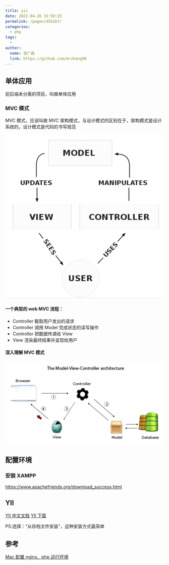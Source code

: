 ```yaml
---
title: yii
date: 2022-04-26 15:59:25
permalink: /pages/45b1bf/
categories:
  - php
tags:
  - 
author: 
  name: 张广森
  link: https://github.com/mrzhang90
---
```

## 单体应用

前后端未分离的项目，叫做单体应用

### MVC 模式

MVC 模式，应该叫做 MVC 架构模式，与设计模式的区别在于，架构模式是设计系统的，设计模式是代码的书写规范

![MVC 模式](../statics/images/MVC.png)

#### 一个典型的 web MVC 流程：

- Controller 截取用户发出的请求
- Controller 调用 Model 完成状态的读写操作
- Controller 把数据传递给 View
- View 渲染最终结果并呈现给用户

#### 深入理解 MVC 模式

![MVC 模式](../statics/images/MVC2.png)

## 配置环境

### 安装 XAMPP

https://www.apachefriends.org/download_success.html

## YII

[YII 中文文档](https://www.yiichina.com/doc/guide/2.0/start-installation)
[YII 下载](https://www.yiiframework.com/download)

PS:选择：“从存档文件安装”，这种安装方式最简单

## 参考

[Mac 配置 nginx、php 运行环境](https://www.cnblogs.com/niuben/p/14575854.html)

